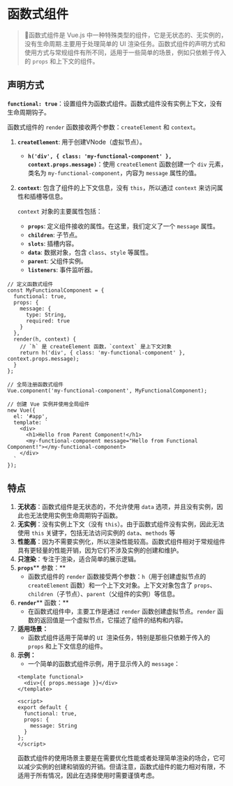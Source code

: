 # 函数式组件

<!-- ## 目录

- [函数式组件](#函数式组件)
  - [目录](#目录)
  - [**声明方式**](#声明方式)
  - [特点](#特点) -->

> 📌函数式组件是 Vue.js 中一种特殊类型的组件，它是无状态的、无实例的，没有生命周期.主要用于处理简单的 UI 渲染任务。函数式组件的声明方式和使用方式与常规组件有所不同，适用于一些简单的场景，例如只依赖于传入的 `props` 和上下文的组件。

## **声明方式**

**`functional: true`**：设置组件为函数式组件。函数式组件没有实例上下文，没有生命周期钩子。

函数式组件的 `render` 函数接收两个参数：`createElement` 和 `context`。

1. **`createElement`**: 用于创建VNode（虚拟节点）。
   - **`h('div', { class: 'my-functional-component' }, context.props.message)`**：使用 `createElement` 函数创建一个 `div` 元素，类名为 `my-functional-component`，内容为 `message` 属性的值。
2. **`context`**: 包含了组件的上下文信息，没有 `this`，所以通过 `context` 来访问属性和插槽等信息。

   `context` 对象的主要属性包括：
   - **`props`**: 定义组件接收的属性。在这里，我们定义了一个 `message` 属性。
   - **`children`**: 子节点。
   - **`slots`**: 插槽内容。
   - **`data`**: 数据对象，包含 `class`、`style` 等属性。
   - **`parent`**: 父组件实例。
   - **`listeners`**: 事件监听器。

```vue
// 定义函数式组件
const MyFunctionalComponent = {
  functional: true,
  props: {
    message: {
      type: String,
      required: true
    }
  },
  render(h, context) {
    // `h` 是 createElement 函数，`context` 是上下文对象
    return h('div', { class: 'my-functional-component' }, context.props.message);
  }
};

// 全局注册函数式组件
Vue.component('my-functional-component', MyFunctionalComponent);

// 创建 Vue 实例并使用全局组件
new Vue({
  el: '#app',
  template: `
    <div>
      <h1>Hello from Parent Component!</h1>
      <my-functional-component message="Hello from Functional Component!"></my-functional-component>
    </div>
  `
});
```

## 特点

1. **无状态**：函数式组件是无状态的，不允许使用 `data` 选项，并且没有实例，因此也无法使用实例生命周期钩子函数。
2. **无实例**：没有实例上下文（没有 `this`）。由于函数式组件没有实例，因此无法使用 `this` 关键字，包括无法访问实例的 `data`、`methods` 等
3. **性能高**：因为不需要实例化，所以渲染性能较高。函数式组件相对于常规组件具有更轻量的性能开销，因为它们不涉及实例的创建和维护。
4. **只渲染**：专注于渲染，适合简单的展示逻辑。
5. **`props`**\*\* 参数：\*\* ​
   - 函数式组件的 `render` 函数接受两个参数：`h`（用于创建虚拟节点的 `createElement` 函数）和一个上下文对象。上下文对象包含了 `props`、`children`（子节点）、`parent`（父组件的实例）等信息。
6. **`render`**\*\* 函数：\*\* ​
   - 在函数式组件中，主要工作是通过 `render` 函数创建虚拟节点。`render` 函数的返回值是一个虚拟节点，它描述了组件的结构和内容。
7. **适用场景：**
   - 函数式组件适用于简单的 `UI `渲染任务，特别是那些只依赖于传入的 `props` 和上下文信息的组件。
8. **示例：**
   - 一个简单的函数式组件示例，用于显示传入的 `message`：
   ```vue
   <template functional>
     <div>{{ props.message }}</div>
   </template>

   <script>
   export default {
     functional: true,
     props: {
       message: String
     }
   };
   </script>
   ```
   函数式组件的使用场景主要是在需要优化性能或者处理简单渲染的场合，它可以减少实例的创建和销毁的开销。但请注意，函数式组件的能力相对有限，不适用于所有情况，因此在选择使用时需要谨慎考虑。
